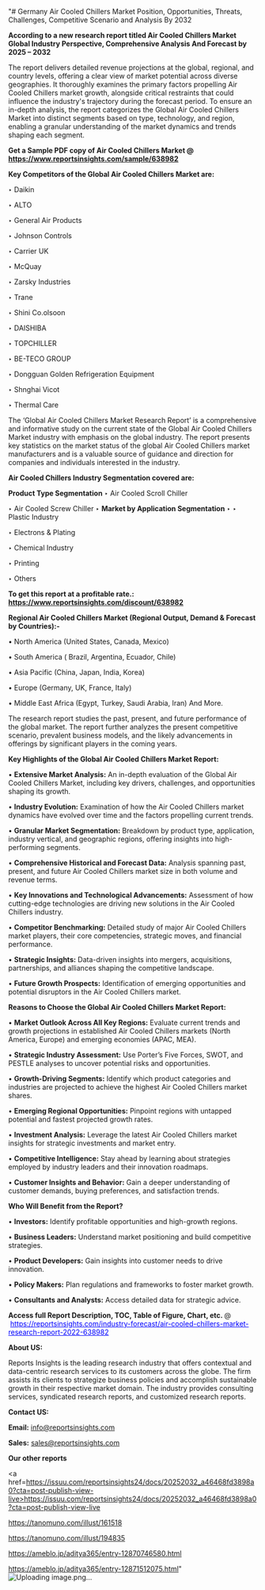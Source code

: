 "# Germany Air Cooled Chillers Market Position, Opportunities, Threats, Challenges, Competitive Scenario and Analysis By 2032

<strong>According to a new research report titled Air Cooled Chillers Market Global Industry Perspective, Comprehensive Analysis And Forecast by 2025 – 2032</strong>

The report delivers detailed revenue projections at the global, regional, and country levels, offering a clear view of market potential across diverse geographies. It thoroughly examines the primary factors propelling Air Cooled Chillers market growth, alongside critical restraints that could influence the industry's trajectory during the forecast period. To ensure an in-depth analysis, the report categorizes the Global Air Cooled Chillers Market into distinct segments based on type, technology, and region, enabling a granular understanding of the market dynamics and trends shaping each segment.

<strong>Get a Sample PDF copy of Air Cooled Chillers Market </strong><strong>@<a href=https://www.reportsinsights.com/sample/638982 style=color:#0000ff;> https://www.reportsinsights.com/sample/638982</a></strong></font>

<strong>Key Competitors of the Global Air Cooled Chillers Market are:</strong>

‣ Daikin

‣ ALTO

‣ General Air Products

‣ Johnson Controls

‣ Carrier UK

‣ McQuay

‣ Zarsky Industries

‣ Trane

‣ Shini
 Co.olsoon

‣ DAISHIBA

‣ TOPCHILLER

‣ BE-TECO GROUP

‣ Dongguan Golden Refrigeration Equipment

‣ Shnghai Vicot

‣ Thermal Care

The ‘Global Air Cooled Chillers Market Research Report’ is a comprehensive and informative study on the current state of the Global Air Cooled Chillers Market industry with emphasis on the global industry. The report presents key statistics on the market status of the global Air Cooled Chillers market manufacturers and is a valuable source of guidance and direction for companies and individuals interested in the industry.

<strong>Air Cooled Chillers Industry Segmentation covered are:</strong>

<strong>Product Type Segmentation</strong>
‣
Air Cooled Scroll Chiller

‣ Air Cooled Screw Chiller
‣ 
<strong>Market by Application Segmentation</strong>
‣
‣  Plastic Industry

‣ Electrons & Plating

‣ Chemical Industry

‣ Printing

‣ Others

<strong>To get this report at a profitable rate.: <a href=https://www.reportsinsights.com/discount/638982 style=color:#0000ff;>https://www.reportsinsights.com/discount/638982</a></strong></font>

<strong>Regional Air Cooled Chillers Market (Regional Output, Demand &amp; Forecast by Countries):-</strong>

• North America (United States, Canada, Mexico)

• South America ( Brazil, Argentina, Ecuador, Chile)

• Asia Pacific (China, Japan, India, Korea)

• Europe (Germany, UK, France, Italy)

• Middle East Africa (Egypt, Turkey, Saudi Arabia, Iran) And More.

The research report studies the past, present, and future performance of the global market. The report further analyzes the present competitive scenario, prevalent business models, and the likely advancements in offerings by significant players in the coming years.

<strong>Key Highlights of the Global Air Cooled Chillers Market Report:</strong>

• <strong>Extensive Market Analysis:</strong> An in-depth evaluation of the Global Air Cooled Chillers Market, including key drivers, challenges, and opportunities shaping its growth.

• <strong>Industry Evolution:</strong> Examination of how the Air Cooled Chillers market dynamics have evolved over time and the factors propelling current trends.

• <strong>Granular Market Segmentation:</strong> Breakdown by product type, application, industry vertical, and geographic regions, offering insights into high-performing segments.

• <strong>Comprehensive Historical and Forecast Data:</strong> Analysis spanning past, present, and future Air Cooled Chillers market size in both volume and revenue terms.

• <strong>Key Innovations and Technological Advancements:</strong> Assessment of how cutting-edge technologies are driving new solutions in the Air Cooled Chillers industry.

• <strong>Competitor Benchmarking:</strong> Detailed study of major Air Cooled Chillers market players, their core competencies, strategic moves, and financial performance.

• <strong>Strategic Insights:</strong> Data-driven insights into mergers, acquisitions, partnerships, and alliances shaping the competitive landscape.

• <strong>Future Growth Prospects:</strong> Identification of emerging opportunities and potential disruptors in the Air Cooled Chillers market.

<strong>Reasons to Choose the Global Air Cooled Chillers Market Report:</strong>

• <strong>Market Outlook Across All Key Regions:</strong> Evaluate current trends and growth projections in established Air Cooled Chillers markets (North America, Europe) and emerging economies (APAC, MEA).

• <strong>Strategic Industry Assessment:</strong> Use Porter’s Five Forces, SWOT, and PESTLE analyses to uncover potential risks and opportunities.

• <strong>Growth-Driving Segments:</strong> Identify which product categories and industries are projected to achieve the highest Air Cooled Chillers market shares.

• <strong>Emerging Regional Opportunities:</strong> Pinpoint regions with untapped potential and fastest projected growth rates.

• <strong>Investment Analysis:</strong> Leverage the latest Air Cooled Chillers market insights for strategic investments and market entry.

• <strong>Competitive Intelligence:</strong> Stay ahead by learning about strategies employed by industry leaders and their innovation roadmaps.

• <strong>Customer Insights and Behavior:</strong> Gain a deeper understanding of customer demands, buying preferences, and satisfaction trends.

<strong>Who Will Benefit from the Report?</strong>

• <strong>Investors:</strong> Identify profitable opportunities and high-growth regions.

• <strong>Business Leaders:</strong> Understand market positioning and build competitive strategies.

• <strong>Product Developers:</strong> Gain insights into customer needs to drive innovation.

• <strong>Policy Makers:</strong> Plan regulations and frameworks to foster market growth.

• <strong>Consultants and Analysts:</strong> Access detailed data for strategic advice.
</ul>
<strong>Access full Report Description, TOC, Table of Figure, Chart, etc. </strong>@  <a href=https://reportsinsights.com/industry-forecast/air-cooled-chillers-market-research-report-2022-638982 style=color:#0000ff;>https://reportsinsights.com/industry-forecast/air-cooled-chillers-market-research-report-2022-638982</a></font>

<strong><strong>About US</strong>:</strong>

Reports Insights is the leading research industry that offers contextual and data-centric research services to its customers across the globe. The firm assists its clients to strategize business policies and accomplish sustainable growth in their respective market domain. The industry provides consulting services, syndicated research reports, and customized research reports.

<strong>Contact US:</strong>

<p class=""""><b>Email:</b> <a href=mailto:info@reportsinsights.com>info@reportsinsights.com</a></p>
<p class=""""><b>Sales:</b> <a href=mailto:sales@reportsinsights.com>sales@reportsinsights.com</a></p>

<strong>Our other reports</strong>

<a href=https://issuu.com/reportsinsights24/docs/20252032_a46468fd3898a0?cta=post-publish-view-live>https://issuu.com/reportsinsights24/docs/20252032_a46468fd3898a0?cta=post-publish-view-live</a>

<a href=https://tanomuno.com/illust/161518>https://tanomuno.com/illust/161518</a>

<a href=https://tanomuno.com/illust/194835>https://tanomuno.com/illust/194835</a>

<a href=https://ameblo.jp/aditya365/entry-12870746580.html>https://ameblo.jp/aditya365/entry-12870746580.html</a>

<a href=https://ameblo.jp/aditya365/entry-12871512075.html>https://ameblo.jp/aditya365/entry-12871512075.html</a>"
![Uploading image.png…]()
